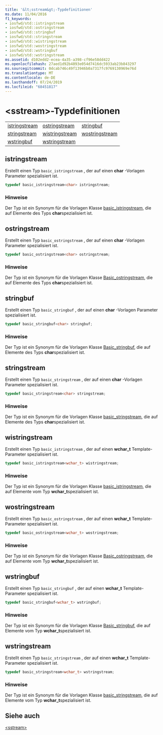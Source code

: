 ```yaml
---
title: '&lt;sstream&gt;-Typdefinitionen'
ms.date: 11/04/2016
f1_keywords:
- iosfwd/std::istringstream
- iosfwd/std::ostringstream
- iosfwd/std::stringbuf
- iosfwd/std::stringstream
- iosfwd/std::wistringstream
- iosfwd/std::wostringstream
- iosfwd/std::wstringbuf
- iosfwd/std::wstringstream
ms.assetid: d102edd2-ecea-4a35-a398-cf96e58dd422
ms.openlocfilehash: 27aed1d92b4893e054d7416dc5933ab23b843297
ms.sourcegitcommit: 0dcab746c49f13946b0a7317fc9769130969e76d
ms.translationtype: MT
ms.contentlocale: de-DE
ms.lasthandoff: 07/24/2019
ms.locfileid: "68451817"
---
```

# <a name="ltsstreamgt-typedefs"></a>&lt;sstream&gt;-Typdefinitionen

||||
|-|-|-|
|[istringstream](#istringstream)|[ostringstream](#ostringstream)|[stringbuf](#stringbuf)|
|[stringstream](#stringstream)|[wistringstream](#wistringstream)|[wostringstream](#wostringstream)|
|[wstringbuf](#wstringbuf)|[wstringstream](#wstringstream)|

## <a name="istringstream"></a> istringstream

Erstellt einen Typ `basic_istringstream` , der auf einen **char** -Vorlagen Parameter spezialisiert ist.

```cpp
typedef basic_istringstream<char> istringstream;
```

### <a name="remarks"></a>Hinweise

Der Typ ist ein Synonym für die Vorlagen Klasse [basic_istringstream](../standard-library/basic-istringstream-class.md), die auf Elemente des Typs **char**spezialisiert ist.

## <a name="ostringstream"></a> ostringstream

Erstellt einen Typ `basic_ostringstream` , der auf einen **char** -Vorlagen Parameter spezialisiert ist.

```cpp
typedef basic_ostringstream<char> ostringstream;
```

### <a name="remarks"></a>Hinweise

Der Typ ist ein Synonym für die Vorlagen Klasse [Basic_ostringstream](../standard-library/basic-ostringstream-class.md), die auf Elemente des Typs **char**spezialisiert ist.

## <a name="stringbuf"></a> stringbuf

Erstellt einen Typ `basic_stringbuf` , der auf einen **char** -Vorlagen Parameter spezialisiert ist.

```cpp
typedef basic_stringbuf<char> stringbuf;
```

### <a name="remarks"></a>Hinweise

Der Typ ist ein Synonym für die Vorlagen Klasse [Basic_stringbuf](../standard-library/basic-stringbuf-class.md), die auf Elemente des Typs **char**spezialisiert ist.

## <a name="stringstream"></a> stringstream

Erstellt einen Typ `basic_stringstream` , der auf einen **char** -Vorlagen Parameter spezialisiert ist.

```cpp
typedef basic_stringstream<char> stringstream;
```

### <a name="remarks"></a>Hinweise

Der Typ ist ein Synonym für die Vorlagen Klasse [basic_stringstream](../standard-library/basic-stringstream-class.md), die auf Elemente des Typs **char**spezialisiert ist.

## <a name="wistringstream"></a> wistringstream

Erstellt einen Typ `basic_istringstream` , der auf einen **wchar_t** Template-Parameter spezialisiert ist.

```cpp
typedef basic_istringstream<wchar_t> wistringstream;
```

### <a name="remarks"></a>Hinweise

Der Typ ist ein Synonym für die Vorlagen Klasse [basic_istringstream](../standard-library/basic-istringstream-class.md), die auf Elemente vom Typ **wchar_t**spezialisiert ist.

## <a name="wostringstream"></a> wostringstream

Erstellt einen Typ `basic_ostringstream` , der auf einen **wchar_t** Template-Parameter spezialisiert ist.

```cpp
typedef basic_ostringstream<wchar_t> wostringstream;
```

### <a name="remarks"></a>Hinweise

Der Typ ist ein Synonym für die Vorlagen Klasse [Basic_ostringstream](../standard-library/basic-ostringstream-class.md), die auf Elemente vom Typ **wchar_t**spezialisiert ist.

## <a name="wstringbuf"></a> wstringbuf

Erstellt einen Typ `basic_stringbuf` , der auf einen **wchar_t** Template-Parameter spezialisiert ist.

```cpp
typedef basic_stringbuf<wchar_t> wstringbuf;
```

### <a name="remarks"></a>Hinweise

Der Typ ist ein Synonym für die Vorlagen Klasse [Basic_stringbuf](../standard-library/basic-stringbuf-class.md), die auf Elemente vom Typ **wchar_t**spezialisiert ist.

## <a name="wstringstream"></a> wstringstream

Erstellt einen Typ `basic_stringstream` , der auf einen **wchar_t** Template-Parameter spezialisiert ist.

```cpp
typedef basic_stringstream<wchar_t> wstringstream;
```

### <a name="remarks"></a>Hinweise

Der Typ ist ein Synonym für die Vorlagen Klasse [basic_stringstream](../standard-library/basic-stringstream-class.md), die auf Elemente vom Typ **wchar_t**spezialisiert ist.

## <a name="see-also"></a>Siehe auch

[\<sstream>](../standard-library/sstream.md)
